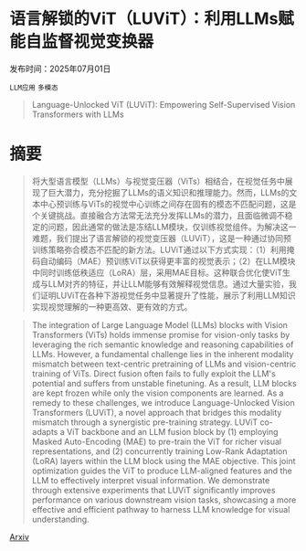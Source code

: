 # 语言解锁的ViT（LUViT）：利用LLMs赋能自监督视觉变换器

发布时间：2025年07月01日

`LLM应用` `多模态`

> Language-Unlocked ViT (LUViT): Empowering Self-Supervised Vision Transformers with LLMs

# 摘要

> 将大型语言模型（LLMs）与视觉变压器（ViTs）相结合，在视觉任务中展现了巨大潜力，充分挖掘了LLMs的语义知识和推理能力。然而，LLMs的文本中心预训练与ViTs的视觉中心训练之间存在固有的模态不匹配问题，这是个关键挑战。直接融合方法常无法充分发挥LLMs的潜力，且面临微调不稳定的问题，因此通常的做法是冻结LLM模块，仅训练视觉组件。为解决这一难题，我们提出了语言解锁的视觉变压器（LUViT），这是一种通过协同预训练策略弥合模态不匹配的新方法。LUViT通过以下方式实现：（1）利用掩码自动编码（MAE）预训练ViT以获得更丰富的视觉表示；（2）在LLM模块中同时训练低秩适应（LoRA）层，采用MAE目标。这种联合优化使ViT生成与LLM对齐的特征，并让LLM能够有效解释视觉信息。通过大量实验，我们证明LUViT在各种下游视觉任务中显著提升了性能，展示了利用LLM知识实现视觉理解的一种更高效、更有效的方式。

> The integration of Large Language Model (LLMs) blocks with Vision Transformers (ViTs) holds immense promise for vision-only tasks by leveraging the rich semantic knowledge and reasoning capabilities of LLMs. However, a fundamental challenge lies in the inherent modality mismatch between text-centric pretraining of LLMs and vision-centric training of ViTs. Direct fusion often fails to fully exploit the LLM's potential and suffers from unstable finetuning. As a result, LLM blocks are kept frozen while only the vision components are learned. As a remedy to these challenges, we introduce Language-Unlocked Vision Transformers (LUViT), a novel approach that bridges this modality mismatch through a synergistic pre-training strategy. LUViT co-adapts a ViT backbone and an LLM fusion block by (1) employing Masked Auto-Encoding (MAE) to pre-train the ViT for richer visual representations, and (2) concurrently training Low-Rank Adaptation (LoRA) layers within the LLM block using the MAE objective. This joint optimization guides the ViT to produce LLM-aligned features and the LLM to effectively interpret visual information. We demonstrate through extensive experiments that LUViT significantly improves performance on various downstream vision tasks, showcasing a more effective and efficient pathway to harness LLM knowledge for visual understanding.

[Arxiv](https://arxiv.org/abs/2507.00754)